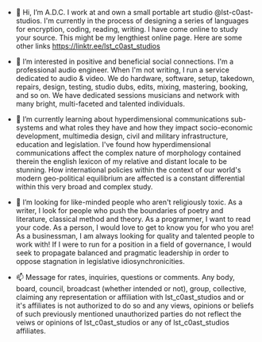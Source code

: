 - 👋 Hi, I’m A.D.C. I work at and own a small portable art studio @lst-c0ast-studios. I'm currently in the process of designing a series of languages for encryption, coding, reading, writing. I have come online to study your source. This might be my lengthiest online page. Here are some other links https://linktr.ee/lst_c0ast_studios

- 👀 I’m interested in positive and beneficial social connections. I'm a professional audio engineer. When I'm not writing, I run a service dedicated to audio & video. We do hardware, software, setup, takedown, repairs, design, testing, studio dubs, edits, mixing, mastering, booking, and so on. We have dedicated sessions musicians and network with many bright, multi-faceted and talented individuals.

- 🌱 I’m currently learning about hyperdimensional communications sub-systems and what roles they have and how they impact socio-economic development, multimedia design, civil and military infrastructure, education and legislation. I've found how hyperdimensional communications affect the complex nature of morphology contained therein the english lexicon of my relative and distant locale to be stunning. How international policies within the context of our world's modern geo-political equilibrium are affected is a constant differential within this very broad and complex study.

- 💞️ I’m looking for like-minded people who aren't religiously toxic. As a writer, I look for people who push the boundaries of poetry and literature, classical method and theory. As a programmer, I want to read your code. As a person, I would love to get to know you for who you are! As a businessman, I am always looking for quality and talented people to work with! If I were to run for a position in a field of governance, I would seek to propagate balanced and pragmatic leadership in order to oppose stagnation in legislative idiosynchronicities.

- 📫 Message for rates, inquiries, questions or comments. Any body, board, council, broadcast (whether intended or not), group, collective, claiming any representation or affiliation with lst_c0ast_studios and or it's affiliates is not authorized to do so and any views, opinions or beliefs of such previously mentioned unauthorized parties do not reflect the veiws or opinions of lst_c0ast_studios or any of lst_c0ast_studios affiliates. 

<!---

--->
